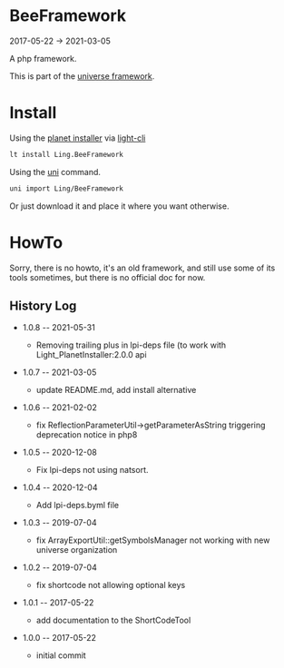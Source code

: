 BeeFramework
========
2017-05-22 -> 2021-03-05


A php framework.


This is part of the [universe framework](https://github.com/karayabin/universe-snapshot).


Install
==========
Using the [planet installer](https://github.com/lingtalfi/Light_PlanetInstaller) via [light-cli](https://github.com/lingtalfi/Light_Cli)
```bash
lt install Ling.BeeFramework
```

Using the [uni](https://github.com/lingtalfi/universe-naive-importer) command.
```bash
uni import Ling/BeeFramework
```

Or just download it and place it where you want otherwise.




HowTo
===========
Sorry, there is no howto, it's an old framework, and still use some of its tools sometimes, 
but there is no official doc for now.
 
 
 
History Log
------------------

- 1.0.8 -- 2021-05-31

    - Removing trailing plus in lpi-deps file (to work with Light_PlanetInstaller:2.0.0 api

- 1.0.7 -- 2021-03-05

    - update README.md, add install alternative

- 1.0.6 -- 2021-02-02

    - fix ReflectionParameterUtil->getParameterAsString triggering deprecation notice in php8
  
- 1.0.5 -- 2020-12-08

    - Fix lpi-deps not using natsort.

- 1.0.4 -- 2020-12-04

    - Add lpi-deps.byml file

- 1.0.3 -- 2019-07-04

    - fix ArrayExportUtil::getSymbolsManager not working with new universe organization
    
- 1.0.2 -- 2019-07-04

    - fix shortcode not allowing optional keys
    
- 1.0.1 -- 2017-05-22

    - add documentation to the ShortCodeTool
    
- 1.0.0 -- 2017-05-22

    - initial commit 